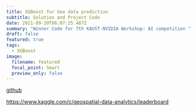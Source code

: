 ```yaml
---
title: XGBoost for Geo data prediction
subtitle: Solution and Project Code
date: 2021-09-20T06:07:25.487Z
summary: "Winner Code for 7th KAUST-NVIDIA Workshop: AI competition "
draft: false
featured: true
tags:
  - XGBoost
image:
  filename: featured
  focal_point: Smart
  preview_only: false
---
```

[github](https://github.com/arthurlirui/KAUST-Nvidia-Geo)

https://www.kaggle.com/c/geospatial-data-analytics/leaderboard